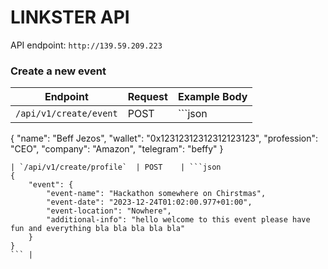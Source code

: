 # LINKSTER API

API endpoint: `http://139.59.209.223`     
     

### Create a new event 
| Endpoint                | Request | Example Body                                                                                                       |
|-------------------------|---------|---------------------------------------------------------------------------------------------------------------------|
| `/api/v1/create/event`  | POST    | ```json
{
    "name": "Beff Jezos",
    "wallet": "0x12312312312312123123",
    "profession": "CEO",
    "company": "Amazon",
    "telegram": "beffy"
}
``` |
| `/api/v1/create/profile`  | POST    | ```json
{
    "event": {
        "event-name": "Hackathon somewhere on Chirstmas",
        "event-date": "2023-12-24T01:02:00.977+01:00",
        "event-location": "Nowhere",
        "additional-info": "hello welcome to this event please have fun and everything bla bla bla bla bla"
    }
}
``` |
